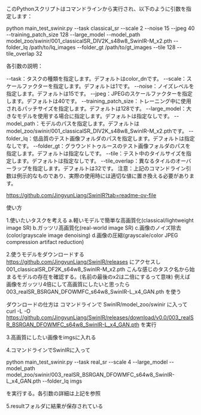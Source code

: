 このPythonスクリプトはコマンドラインから実行され、以下のように引数を指定します：

python main_test_swinir.py --task classical_sr --scale 2 --noise 15 --jpeg 40 --training_patch_size 128 --large_model --model_path model_zoo/swinir/001_classicalSR_DIV2K_s48w8_SwinIR-M_x2.pth --folder_lq /path/to/lq_images --folder_gt /path/to/gt_images --tile 128 --tile_overlap 32

各引数の説明：

--task：タスクの種類を指定します。デフォルトはcolor_dnです。
--scale：スケールファクターを指定します。デフォルトは1です。
--noise：ノイズレベルを指定します。デフォルトは15です。
--jpeg：JPEGのスケールファクターを指定します。デフォルトは40です。
--training_patch_size：トレーニング中に使用されるパッチサイズを指定します。デフォルトは128です。
--large_model：大きなモデルを使用する場合に指定します。デフォルトは指定なしです。
--model_path：モデルのパスを指定します。デフォルトはmodel_zoo/swinir/001_classicalSR_DIV2K_s48w8_SwinIR-M_x2.pthです。
--folder_lq：低品質のテスト画像フォルダのパスを指定します。デフォルトは指定なしです。
--folder_gt：グラウンドトゥルースのテスト画像フォルダのパスを指定します。デフォルトは指定なしです。
--tile：テスト中のタイルサイズを指定します。デフォルトは指定なしです。
--tile_overlap：異なるタイルのオーバーラップを指定します。デフォルトは32です。
注意：上記のコマンドライン引数は例示的なものであり、実際の使用時には適切な値に置き換える必要があります。

https://github.com/JingyunLiang/SwinIR?tab=readme-ov-file

使い方

1.使いたいタスクを考える
a.軽いモデルで簡単な高画質化(classical/lightweight image SR)
b.ガッツリ高画質化(real-world image SR)
c.画像のノイズ除去(color/grayscale image denoising)
d.画像の圧縮(grayscale/color JPEG compression artifact reduction)

2.使うモデルをダウンロードする
https://github.com/JingyunLiang/SwinIR/releases
にアクセスし
001_classicalSR_DF2K_s64w8_SwinIR-M_x2.pth
こんな感じのタスク名から始まるモデルの存在を確認する。(名前の最後のx2は二倍にするって意味)
例えば画像をガッツリ4倍にして高画質にしたいと思ったら
003_realSR_BSRGAN_DFOWMFC_s64w8_SwinIR-L_x4_GAN.pth
を使う

ダウンロードの仕方は
コマンドラインで
SwinIR/model_zoo/swinir
に入って
curl -L -O https://github.com/JingyunLiang/SwinIR/releases/download/v0.0/003_realSR_BSRGAN_DFOWMFC_s64w8_SwinIR-L_x4_GAN.pth
を実行

3.高画質にしたい画像をimgsに入れる

4.コマンドラインでSwinIRに入って

python main_test_swinir.py --task real_sr --scale 4 --large_model --model_path model_zoo/swinir/003_realSR_BSRGAN_DFOWMFC_s64w8_SwinIR-L_x4_GAN.pth --folder_lq imgs

を実行する。各引数の詳細は上記を参照

5.resultフォルダに結果が保存されている

